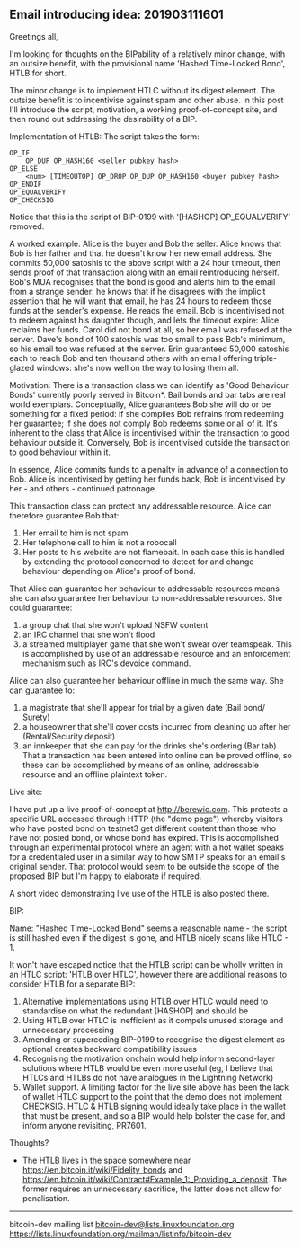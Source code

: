 ## Email introducing idea: 201903111601
Greetings all, 

I'm looking for thoughts on the BIPability of a relatively minor change, with 
an outsize benefit, with the provisional name 'Hashed Time-Locked Bond', HTLB 
for short.

The minor change is to implement HTLC without its digest element. The outsize 
benefit is to incentivise against spam and other abuse. In this post I'll 
introduce the script, motivation, a working proof-of-concept site, and then 
round out addressing the desirability of a BIP.

Implementation of HTLB:
The script takes the form: 

    OP_IF
        OP_DUP OP_HASH160 <seller pubkey hash>            
    OP_ELSE
        <num> [TIMEOUTOP] OP_DROP OP_DUP OP_HASH160 <buyer pubkey hash>
    OP_ENDIF
    OP_EQUALVERIFY
    OP_CHECKSIG

Notice that this is the script of BIP-0199 with '[HASHOP] <digest> 
OP_EQUALVERIFY' removed. 

A worked example. Alice is the buyer and Bob the seller. Alice knows that Bob 
is her father and that he doesn't know her new email address. She commits 
50,000 satoshis to the above script with a 24 hour timeout, then sends proof 
of that transaction along with an email reintroducing herself. Bob's MUA 
recognises that the bond is good and alerts him to the email from a strange 
sender: he knows that if he disagrees with the implicit assertion that he will 
want that email, he has 24 hours to redeem those funds at the sender's 
expense. He reads the email. Bob is incentivised not to redeem against his 
daughter though, and lets the timeout expire: Alice reclaims her funds. Carol 
did not bond at all, so her email was refused at the server. Dave's bond of 
100 satoshis was too small to pass Bob's minimum, so his email too was refused 
at the server. Erin guaranteed 50,000 satoshis each to reach Bob and ten 
thousand others with an email offering triple-glazed windows: she's now well 
on the way to losing them all.

Motivation: 
There is a transaction class we can identify as 'Good Behaviour Bonds' 
currently poorly served in Bitcoin*. Bail bonds and bar tabs are real world 
exemplars. Conceptually, Alice guarantees Bob she will do or be something for 
a fixed period: if she complies Bob refrains from redeeming her guarantee; if 
she does not comply Bob redeems some or all of it. It's inherent to the class 
that Alice is incentivised within the transaction to good behaviour outside 
it. Conversely, Bob is incentivised outside the transaction to good behaviour 
within it. 

In essence, Alice commits funds to a penalty in advance of a connection to 
Bob. Alice is incentivised by getting her funds back, Bob is incentivised by 
her - and others - continued patronage. 

This transaction class can protect any addressable resource. Alice can 
therefore guarantee Bob that:
1. Her email to him is not spam
2. Her telephone call to him is not a robocall
3. Her posts to his website are not flamebait.
In each case this is handled by extending the protocol concerned to detect for 
and change behaviour depending on Alice's proof of bond.

That Alice can guarantee her behaviour to addressable resources means she can 
also guarantee her behaviour to non-addressable resources. She could 
guarantee:
1. a group chat that she won't upload NSFW content
2. an IRC channel that she won't flood
3. a streamed multiplayer game that she won't swear over teamspeak.
This is accomplished by use of an addressable resource and an enforcement 
mechanism such as IRC's devoice command.

Alice can also guarantee her behaviour offline in much the same way. She can 
guarantee to:
1. a magistrate that she'll appear for trial by a given date (Bail bond/ 
Surety)
2. a houseowner that she'll cover costs incurred from cleaning up after her 
(Rental/Security deposit)
3. an innkeeper that she can pay for the drinks she's ordering (Bar tab)
That a transaction has been entered into online can be proved offline, so 
these can be accomplished by means of an online, addressable resource and an 
offline plaintext token.

Live site:

I have put up a live proof-of-concept at http://berewic.com. This protects a 
specific URL accessed through HTTP (the "demo page") whereby visitors who have 
posted bond on testnet3 get different content than those who have not posted 
bond, or whose bond has expired. This is accomplished through an experimental 
protocol where an agent with a hot wallet speaks for a credentialed user in a 
similar way to how SMTP speaks for an email's original sender. That protocol 
would seem to be outside the scope of the proposed BIP but I'm happy to 
elaborate if required.

A short video demonstrating live use of the HTLB is also posted there. 

BIP:

Name: "Hashed Time-Locked Bond" seems a reasonable name - the script is still 
hashed even if the digest is gone, and HTLB nicely scans like HTLC - 1.

It won't have escaped notice that the HTLB script can be wholly written in an 
HTLC script: 'HTLB over HTLC', however there are additional reasons to 
consider HTLB for a separate BIP:
1. Alternative implementations using HTLB over HTLC would need to standardise 
on what the redundant [HASHOP] and <digest> should be
2. Using HTLB over HTLC is inefficient as it compels unused storage and 
unnecessary processing
3. Amending or superceding BIP-0199 to recognise the digest element as 
optional creates backward compatibility issues
4. Recognising the motivation onchain would help inform second-layer solutions 
where HTLB would be even more useful (eg, I believe that HTLCs and HTLBs do 
not have analogues in the Lightning Network)
5. Wallet support. A limiting factor for the live site above has been the lack 
of wallet HTLC support to the point that the demo does not implement CHECKSIG. 
HTLC & HTLB signing would ideally take place in the wallet that must be 
present, and so a BIP would help bolster the case for, and inform anyone 
revisiting, PR7601.

Thoughts?

* The HTLB lives in the space somewhere near 
https://en.bitcoin.it/wiki/Fidelity_bonds and 
https://en.bitcoin.it/wiki/Contract#Example_1:_Providing_a_deposit. The former 
requires an unnecessary sacrifice, the latter does not allow for penalisation.
_______________________________________________
bitcoin-dev mailing list
bitcoin-dev@lists.linuxfoundation.org
https://lists.linuxfoundation.org/mailman/listinfo/bitcoin-dev

